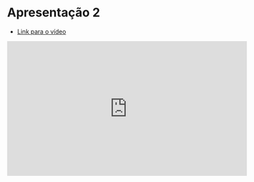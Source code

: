 # Apresentação 2

<!-- lINK-->
* [Link para o vídeo](https://www.youtube.com/watch?v=14bdBzX-jJI)


<iframe width="560" height="315" src="https://www.youtube.com/watch?v=14bdBzX-jJI&amp;start=1" title="YouTube video player" frameborder="0" allow="accelerometer; autoplay; clipboard-write; encrypted-media; gyroscope; picture-in-picture; web-share" referrerpolicy="strict-origin-when-cross-origin" allowfullscreen></iframe>